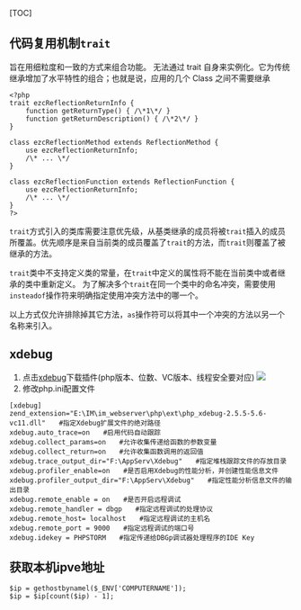 [TOC]
## 代码复用机制`trait`
旨在用细粒度和一致的方式来组合功能。 无法通过 trait 自身来实例化。它为传统继承增加了水平特性的组合；也就是说，应用的几个 Class 之间不需要继承
```
<?php  
trait ezcReflectionReturnInfo {  
    function getReturnType() { /\*1\*/ }  
    function getReturnDescription() { /\*2\*/ }  
}  
  
class ezcReflectionMethod extends ReflectionMethod {  
    use ezcReflectionReturnInfo;  
    /\* ... \*/  
}  
  
class ezcReflectionFunction extends ReflectionFunction {  
    use ezcReflectionReturnInfo;  
    /\* ... \*/  
}  
?>
```
`trait`方式引入的类库需要注意优先级，从基类继承的成员将被`trait`插入的成员所覆盖。优先顺序是来自当前类的成员覆盖了`trait`的方法，而`trait`则覆盖了被继承的方法。

`trait`类中不支持定义类的常量，在`trait`中定义的属性将不能在当前类中或者继承的类中重新定义。
为了解决多个`trait`在同一个类中的命名冲突，需要使用`insteadof`操作符来明确指定使用冲突方法中的哪一个。

以上方式仅允许排除掉其它方法，`as`操作符可以将其中一个冲突的方法以另一个名称来引入。

## xdebug
1. 点击[xdebug](https://xdebug.org/download.php)下载插件(php版本、位数、VC版本、线程安全要对应)
![](https://i.vgy.me/JHlIpD.png)
2. 修改php.ini配置文件
```
[xdebug]
zend_extension="E:\IM\im_webserver\php\ext\php_xdebug-2.5.5-5.6-vc11.dll"　　#指定Xdebug扩展文件的绝对路径
xdebug.auto_trace=on　　#启用代码自动跟踪
xdebug.collect_params=on　　#允许收集传递给函数的参数变量
xdebug.collect_return=on　　#允许收集函数调用的返回值
xdebug.trace_output_dir="F:\AppServ\Xdebug"　　#指定堆栈跟踪文件的存放目录
xdebug.profiler_enable=on　　#是否启用Xdebug的性能分析，并创建性能信息文件
xdebug.profiler_output_dir="F:\AppServ\Xdebug"　　#指定性能分析信息文件的输出目录
xdebug.remote_enable = on　　#是否开启远程调试
xdebug.remote_handler = dbgp　　#指定远程调试的处理协议
xdebug.remote_host= localhost　　#指定远程调试的主机名
xdebug.remote_port = 9000　　#指定远程调试的端口号
xdebug.idekey = PHPSTORM　　#指定传递给DBGp调试器处理程序的IDE Key
```
## 获取本机ipve地址
```
$ip = gethostbynamel($_ENV['COMPUTERNAME']);
$ip = $ip[count($ip) - 1];
```
